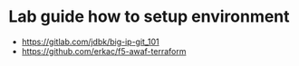 # Lab guide how to setup environment  
- https://gitlab.com/jdbk/big-ip-git_101
- https://github.com/erkac/f5-awaf-terraform
